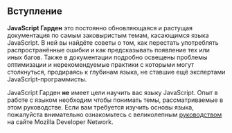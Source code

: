 ## Вступление

**JavaScript Гарден** это постоянно обновляющаяся и растущая документация по самым заковыристым темам, касающимся языка JavaScript. В ней вы найдёте советы о том, как перестать употреблять распространённые ошибки и как предсказывать появление тех или иных багов. Также в документации подробно освещены проблемы оптимизации и нерекомендуемые практики с которыми могут столкнуться, продираясь к глубинам языка, не ставшие ещё экспертами JavaScript-программисты.

JavaScript Гарден **не** имеет цели научить вас языку JavaScript. Опыт в работе с языком необходим чтобы понимать темы, рассматриваемые в этом руководстве. Если вам требуется изучить основы языка, пожалуйста внимательно ознакомьтесь с великолепным [руководством][1] на сайте Mozilla Developer Network.

[1]: https://developer.mozilla.org/en/JavaScript/Guide


